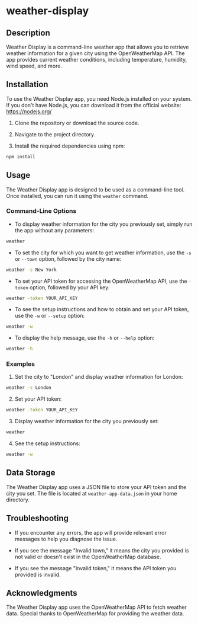 # weather-display

## Description

Weather Display is a command-line weather app that allows you to retrieve weather information for a given city using the OpenWeatherMap API. The app provides current weather conditions, including temperature, humidity, wind speed, and more.

## Installation

To use the Weather Display app, you need Node.js installed on your system. If you don't have Node.js, you can download it from the official website: https://nodejs.org/

1. Clone the repository or download the source code.

2. Navigate to the project directory.

3. Install the required dependencies using npm:

```bash
npm install
```

## Usage

The Weather Display app is designed to be used as a command-line tool. Once installed, you can run it using the `weather` command.

### Command-Line Options

- To display weather information for the city you previously set, simply run the app without any parameters:

```bash
weather
```

- To set the city for which you want to get weather information, use the `-s` or `--town` option, followed by the city name:

```bash
weather -s New York
```

- To set your API token for accessing the OpenWeatherMap API, use the `-token` option, followed by your API key:

```bash
weather -token YOUR_API_KEY
```

- To see the setup instructions and how to obtain and set your API token, use the `-w` or `--setup` option:

```bash
weather -w
```

- To display the help message, use the `-h` or `--help` option:

```bash
weather -h
```

### Examples

1. Set the city to "London" and display weather information for London:

```bash
weather -s London
```

2. Set your API token:

```bash
weather -token YOUR_API_KEY
```

3. Display weather information for the city you previously set:

```bash
weather
```

4. See the setup instructions:

```bash
weather -w
```

## Data Storage

The Weather Display app uses a JSON file to store your API token and the city you set. The file is located at `weather-app-data.json` in your home directory.

## Troubleshooting

- If you encounter any errors, the app will provide relevant error messages to help you diagnose the issue.

- If you see the message "Invalid town," it means the city you provided is not valid or doesn't exist in the OpenWeatherMap database.

- If you see the message "Invalid token," it means the API token you provided is invalid.

## Acknowledgments

The Weather Display app uses the OpenWeatherMap API to fetch weather data. Special thanks to OpenWeatherMap for providing the weather data.
